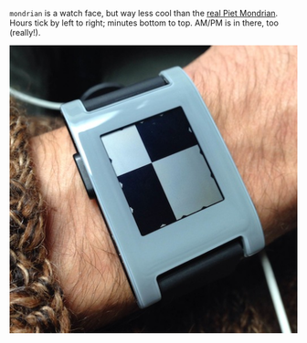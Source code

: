 `mondrian` is a watch face, but way less cool than the [real Piet Mondrian](https://www.google.com/search?q=piet+mondrian&tbm=isch). Hours tick by left to right; minutes bottom to top. AM/PM is in there, too (really!).

![mondrian watch face photo](mondrian.jpg)
